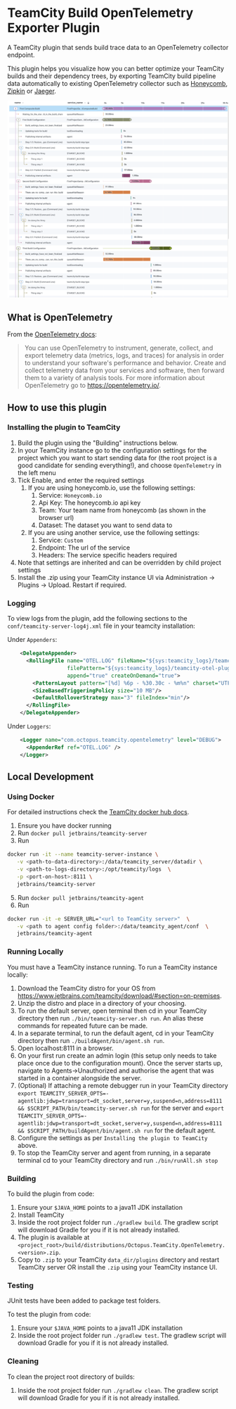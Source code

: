 # TeamCity Build OpenTelemetry Exporter Plugin

A TeamCity plugin that sends build trace data to an OpenTelemetry collector endpoint.

This plugin helps you visualize how you can better optimize your TeamCity builds and their dependency trees, by exporting TeamCity build pipeline data automatically to existing OpenTelemetry collector such as [Honeycomb](https://www.honeycomb.io/), [Zipkin](https://zipkin.io/) or [Jaeger](https://www.jaegertracing.io).

![trace_image.png](trace_image.png)

## What is OpenTelemetry


From the [OpenTelemetry docs](https://opentelemetry.io/docs/):

> You can use OpenTelemetry to instrument, generate, collect, and export telemetry data (metrics, logs, and traces) for analysis in order to understand your software's performance and behavior. Create and collect telemetry data from your services and software, then forward them to a variety of analysis tools. For more information about OpenTelemetry go to https://opentelemetry.io/.

## How to use this plugin

### Installing the plugin to TeamCity

1. Build the plugin using the "Building" instructions below.
2. In your TeamCity instance go to the configuration settings for the project which you want to start sending data for (the root project is a good candidate for sending everything!), and choose `OpenTelemetry` in the left menu
3. Tick Enable, and enter the required settings
   1. If you are using honeycomb.io, use the following settings:
      1. Service: `Honeycomb.io`
      2. Api Key: The honeycomb.io api key
      2. Team: Your team name from honeycomb (as shown in the browser url)
      3. Dataset: The dataset you want to send data to
   2. If you are using another service, use the following settings:
      1. Service: `Custom`
      2. Endpoint: The url of the service
      3. Headers: The service specific headers required
4. Note that settings are inherited and can be overridden by child project settings
5. Install the .zip using your TeamCity instance UI via Administration -> Plugins -> Upload. Restart if required.

### Logging

To view logs from the plugin, add the following sections to the `conf/teamcity-server-log4j.xml` file in your teamcity installation:

Under `Appenders`:
```xml
    <DelegateAppender>
      <RollingFile name="OTEL.LOG" fileName="${sys:teamcity_logs}/teamcity-otel-plugin.log"
                   filePattern="${sys:teamcity_logs}/teamcity-otel-plugin.log.%i"
                   append="true" createOnDemand="true">
        <PatternLayout pattern="[%d] %6p - %30.30c - %m%n" charset="UTF-8"/>
        <SizeBasedTriggeringPolicy size="10 MB"/>
        <DefaultRolloverStrategy max="3" fileIndex="min"/>
      </RollingFile>
    </DelegateAppender>
```

Under `Loggers`:
```xml
    <Logger name="com.octopus.teamcity.opentelemetry" level="DEBUG">
      <AppenderRef ref="OTEL.LOG" />
    </Logger>
```

## Local Development

### Using Docker

For detailed instructions check the [TeamCity docker hub docs](https://hub.docker.com/r/jetbrains/teamcity-server).

1. Ensure you have docker running
2. Run `docker pull jetbrains/teamcity-server`
3. Run 
```bash 
docker run -it --name teamcity-server-instance \
   -v <path-to-data-directory>:/data/teamcity_server/datadir \
   -v <path-to-logs-directory>:/opt/teamcity/logs  \
   -p <port-on-host>:8111 \
   jetbrains/teamcity-server
```
   
5. Run `docker pull jetbrains/teamcity-agent`
6. Run 
```bash 
docker run -it -e SERVER_URL="<url to TeamCity server>"  \
   -v <path to agent config folder>:/data/teamcity_agent/conf  \      
   jetbrains/teamcity-agent
 ```

### Running Locally

You must have a TeamCity instance running. To run a TeamCity instance locally:
1. Download the TeamCity distro for your OS from https://www.jetbrains.com/teamcity/download/#section=on-premises.
2. Unzip the distro and place in a directory of your choosing. 
3. To run the default server, open terminal then cd in your TeamCity directory then run `./bin/teamcity-server.sh run`. An alias these commands for repeated future can be made.
4. In a separate terminal, to run the default agent, cd in your TeamCity directory then run `./buildAgent/bin/agent.sh run`.
5. Open localhost:8111 in a browser.
6. On your first run create an admin login (this setup only needs to take place once due to the configuration mount). Once the server starts up, navigate to Agents->Unauthorized and authorise the agent that was started in a container alongside the server.
7. (Optional) If attaching a remote debugger run in your TeamCity directory `export TEAMCITY_SERVER_OPTS=-agentlib:jdwp=transport=dt_socket,server=y,suspend=n,address=8111 && $SCRIPT_PATH/bin/teamcity-server.sh run` for the server and `export TEAMCITY_SERVER_OPTS=-agentlib:jdwp=transport=dt_socket,server=y,suspend=n,address=8111 && $SCRIPT_PATH/buildAgent/bin/agent.sh run` for the default agent.
8. Configure the settings as per `Installing the plugin to TeamCity` above.
9. To stop the TeamCity server and agent from running, in a separate terminal cd to your TeamCity directory and run `./bin/runAll.sh stop`

### Building

To build the plugin from code:
1. Ensure your `$JAVA_HOME` points to a java11 JDK installation
2. Install TeamCity
3. Inside the root project folder run `./gradlew build`. The gradlew script will download Gradle for you if it is not already installed.
4. The plugin is available at `<project_root>/build/distributions/Octopus.TeamCity.OpenTelemetry.<version>.zip`.
5. Copy to `.zip` to your TeamCity `data_dir/plugins` directory and restart TeamCity server OR install the `.zip` using your TeamCity instance UI.

### Testing

JUnit tests have been added to package test folders.

To test the plugin from code:
1. Ensure your `$JAVA_HOME` points to a java11 JDK installation
2. Inside the root project folder run `./gradlew test`. The gradlew script will download Gradle for you if it is not already installed.

### Cleaning

To clean the project root directory of builds:
1. Inside the root project folder run `./gradlew clean`. The gradlew script will download Gradle for you if it is not already installed.

